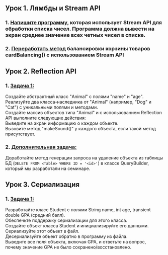 ## Урок 1. Лямбды и Stream API

### 1. [Напишите программу](src/main/java/dz1/task1/AverageOfEvenNumbers.java), которая использует Stream API для обработки списка чисел. Программа должна вывести на экран среднее значение всех четных чисел в списке.
### 2. [Переработать метод](src/main/java/dz1/task2/Cart.java) балансировки корзины товаров cardBalancing() с использованием Stream API

## Урок 2. Reflection API

### 1. [Задача 1:](src/main/java/dz2/task1)
Создайте абстрактный класс "Animal" с полями "name" и "age".\
Реализуйте два класса-наследника от "Animal" (например, "Dog" и "Cat") с уникальными полями и методами.\
Создайте массив объектов типа "Animal" и с использованием Reflection API выполните следующие действия:\
Выведите на экран информацию о каждом объекте.\
Вызовите метод "makeSound()" у каждого объекта, если такой метод присутствует.
### 2. [Дополнительная задача:](src/main/java/dz2/task2/QueryBuilder.java)
Доработайте метод генерации запроса на удаление объекта из таблицы БД (`DELETE FROM <Table> WHERE ID = '<id>'`) в классе QueryBuilder, который мы разработали на семинаре.

## Урок 3. Сериализация

### 1. [Задача 1:](src/main/java/dz3/task1)
Разработайте класс Student с полями String name, int age, transient double GPA (средний балл).\
Обеспечьте поддержку сериализации для этого класса.\
Создайте объект класса Student и инициализируйте его данными.\
Сериализуйте этот объект в файл.\
Десериализуйте объект обратно в программу из файла.\
Выведите все поля объекта, включая GPA, и ответьте на вопрос,\
почему значение GPA не было сохранено/восстановлено.
